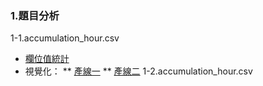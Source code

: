 ### 1.題目分析
1-1.accumulation_hour.csv
* [欄位值統計](https://chat.openai.com/share/79b79838-97b7-40a3-8859-839ab8408540)
* 視覺化：
** [產線一](https://github.com/FelixWuYH/IMBD2023training/blob/main/1.%E9%A1%8C%E7%9B%AE%E5%88%86%E6%9E%90/Line1.png)
** [產線二](https://github.com/FelixWuYH/IMBD2023training/blob/main/1.%E9%A1%8C%E7%9B%AE%E5%88%86%E6%9E%90/Line2.png)
1-2.accumulation_hour.csv

